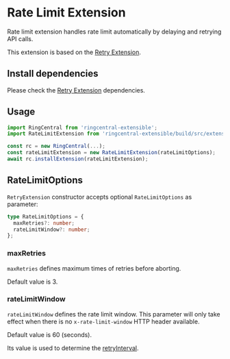 # Rate Limit Extension

Rate limit extension handles rate limit automatically by delaying and retrying API calls.

This extension is based on the [Retry Extension](../retry).


## Install dependencies

Please check the [Retry Extension](../retry) dependencies.


## Usage

```ts
import RingCentral from 'ringcentral-extensible';
import RateLimitExtension from 'ringcentral-extensible/build/src/extensions/rateLimit';

const rc = new RingCentral(...);
const rateLimitExtension = new RateLimitExtension(rateLimitOptions);
await rc.installExtension(rateLimitExtension);
```


## RateLimitOptions

`RetryExtension` constructor accepts optional `RateLimitOptions` as parameter:

```ts
type RateLimitOptions = {
  maxRetries?: number;
  rateLimitWindow?: number;
};
```

### maxRetries

`maxRetries` defines maximum times of retries before aborting.

Default value is 3.


### rateLimitWindow

`rateLimitWindow` defines the rate limit window. This parameter will only take effect when there is no `x-rate-limit-window` HTTP header available.

Default value is 60 (seconds).

Its value is used to determine the [retryInterval](https://github.com/ringcentral/ringcentral-extensible/tree/master/src/extensions/retry#retryinterval).
